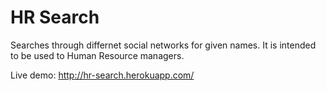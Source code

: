 # HR Search
Searches through differnet social networks for given names.
It is intended to be used to Human Resource managers.

Live demo: http://hr-search.herokuapp.com/
